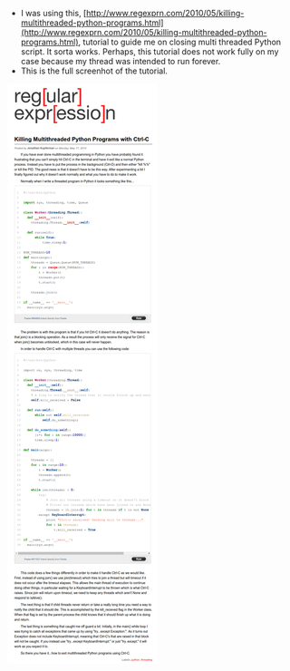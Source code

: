 * I was using this, [http://www.regexprn.com/2010/05/killing-multithreaded-python-programs.html](http://www.regexprn.com/2010/05/killing-multithreaded-python-programs.html), tutorial to guide me on closing multi threaded Python script. It sorta works. Perhaps, this tutorial does not work fully on my case because my thread was intended to run forever.
* This is the full screenhot of the tutorial.

![./20161121-0139-gmt+2-how-to-terminate-multi-threaded-python-script-1.png](./20161121-0139-gmt+2-how-to-terminate-multi-threaded-python-script-1.png)